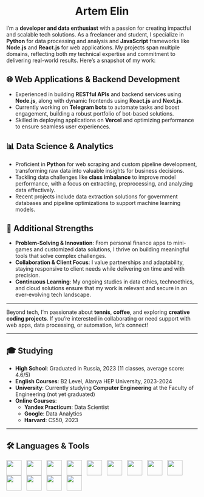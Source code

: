 # <div align="center"><b>Artem Elin</b></div>

I’m a **developer and data enthusiast** with a passion for creating impactful and scalable tech solutions. As a freelancer and student, I specialize in **Python** for data processing and analysis and **JavaScript** frameworks like **Node.js** and **React.js** for web applications. My projects span multiple domains, reflecting both my technical expertise and commitment to delivering real-world results. Here’s a snapshot of my work:

## 🌐 Web Applications & Backend Development
- Experienced in building **RESTful APIs** and backend services using **Node.js**, along with dynamic frontends using **React.js** and **Next.js**.
- Currently working on **Telegram bots** to automate tasks and boost engagement, building a robust portfolio of bot-based solutions.
- Skilled in deploying applications on **Vercel** and optimizing performance to ensure seamless user experiences.

## 📊 Data Science & Analytics
- Proficient in **Python** for web scraping and custom pipeline development, transforming raw data into valuable insights for business decisions.
- Tackling data challenges like **class imbalance** to improve model performance, with a focus on extracting, preprocessing, and analyzing data effectively.
- Recent projects include data extraction solutions for government databases and pipeline optimizations to support machine learning models.

## 🔧 Additional Strengths
- **Problem-Solving & Innovation**: From personal finance apps to mini-games and customized data solutions, I thrive on building meaningful tools that solve complex challenges.
- **Collaboration & Client Focus**: I value partnerships and adaptability, staying responsive to client needs while delivering on time and with precision.
- **Continuous Learning**: My ongoing studies in data ethics, technoethics, and cloud solutions ensure that my work is relevant and secure in an ever-evolving tech landscape.

---

Beyond tech, I’m passionate about **tennis**, **coffee**, and exploring **creative coding projects**. If you’re interested in collaborating or need support with web apps, data processing, or automation, let’s connect!

---

## 🎓 Studying

- **High School**: Graduated in Russia, 2023 (11 classes, average score: 4.6/5)
- **English Courses**: B2 Level, Alanya HEP University, 2023-2024
- **University**: Currently studying **Computer Engineering** at the Faculty of Engineering (not yet graduated)
- **Online Courses**:
  - **Yandex Practicum**: Data Scientist
  - **Google**: Data Analytics
  - **Harvard**: CS50, 2023

---

## 🛠️ Languages & Tools

<img align="left" width="40px" style="padding-right:10px" src="https://cdn.jsdelivr.net/gh/devicons/devicon@latest/icons/python/python-plain.svg" />
<img align="left" width="40px" style="padding-right:10px" src="https://cdn.jsdelivr.net/gh/devicons/devicon@latest/icons/jupyter/jupyter-original-wordmark.svg" />
<img align="left" width="40px" style="padding-right:10px" src="https://cdn.jsdelivr.net/gh/devicons/devicon@latest/icons/numpy/numpy-plain.svg" />
<img align="left" width="40px" style="padding-right:10px" src="https://cdn.jsdelivr.net/gh/devicons/devicon@latest/icons/java/java-plain.svg" />
<img align="left" width="40px" style="padding-right:10px" src="https://cdn.jsdelivr.net/gh/devicons/devicon@latest/icons/javascript/javascript-plain.svg" />
<img align="left" width="40px" style="padding-right:10px" src="https://cdn.jsdelivr.net/gh/devicons/devicon@latest/icons/json/json-plain.svg" />
<img align="left" width="40px" style="padding-right:10px" src="https://cdn.jsdelivr.net/gh/devicons/devicon@latest/icons/nextjs/nextjs-plain.svg" />
<img align="left" width="40px" style="padding-right:10px" src="https://cdn.jsdelivr.net/gh/devicons/devicon@latest/icons/nodejs/nodejs-plain.svg" />
<img align="left" width="40px" style="padding-right:10px" src="https://cdn.jsdelivr.net/gh/devicons/devicon@latest/icons/react/react-original.svg" />
<img align="left" width="40px" style="padding-right:10px" src="https://cdn.jsdelivr.net/gh/devicons/devicon@latest/icons/illustrator/illustrator-plain.svg" />
<img align="left" width="40px" style="padding-right:10px" src="https://cdn.jsdelivr.net/gh/devicons/devicon@latest/icons/photoshop/photoshop-plain.svg" />
<img align="left" width="40px" style="padding-right:10px" src="https://cdn.jsdelivr.net/gh/devicons/devicon@latest/icons/aftereffects/aftereffects-plain.svg" />
<img align="left" width="40px" style="padding-right:10px" src="https://cdn.jsdelivr.net/gh/devicons/devicon@latest/icons/notion/notion-plain.svg" />

<br clear="left" />
